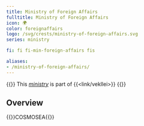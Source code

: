 ```yaml
---
title: Ministry of Foreign Affairs
fulltitle: Ministry of Foreign Affairs
icon: 🌍
color: foreignaffairs
logo: /svg/crests/ministry-of-foreign-affairs.svg
series: ministry

fi: fi fi-min-foreign-affairs fis

aliases:
- /ministry-of-foreign-affairs/
---
```

{{<note series>}}
 This *[ministry](/ministries/)* is part of {{<link/vekllei>}}
{{</note>}}

## Overview
{{<boxtag teal>}}COSMOSEA{{</boxtag>}}
